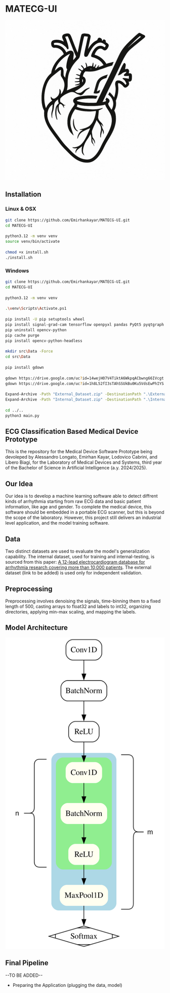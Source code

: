 # MATECG-UI
<p align="center">
  <img src="src/icons/appicon.png" alt="App Icon" width="600"/>
</p>

## Installation
### Linux & OSX
```sh
git clone https://github.com/Emirhankayar/MATECG-UI.git
cd MATECG-UI

python3.12 -m venv venv
source venv/bin/activate

chmod +x install.sh
./install.sh
```
### Windows
```sh
git clone https://github.com/Emirhankayar/MATECG-UI.git
cd MATECG-UI

python3.12 -m venv venv

.\venv\Scripts\Activate.ps1

pip install -U pip setuptools wheel
pip install signal-grad-cam tensorflow openpyxl pandas PyQt5 pyqtgraph pyqt-svg-button absresgetter scikit-learn matplotlib
pip uninstall opencv-python
pip cache purge
pip install opencv-python-headless

mkdir src\Data -Force
cd src\Data

pip install gdown

gdown https://drive.google.com/uc?id=14wejH07V4TiktA6WkpqACbwng66IVcgt
gdown https://drive.google.com/uc?id=1h8L52fI3sTAhSSUkBu0Ku5VdsEwPhIYS

Expand-Archive -Path "External_Dataset.zip" -DestinationPath ".\External_Dataset"
Expand-Archive -Path "Internal_Dataset.zip" -DestinationPath ".\Internal_Dataset"

cd ../..
python3 main.py

```
## ECG Classification Based Medical Device Prototype
This is the repository for the Medical Device Software Prototype being devoleped by Alessandro Longato, Emirhan Kayar, Lodovico Cabrini, and Libero Biagi, for the Laboratory of Medical Devices and Systems, third year of the Bachelor of Science in Artificial Intelligence (a.y. 2024/2025).

## Our Idea
Our idea is to develop a machine learning software able to detect diffrent kinds of arrhythmia starting from raw ECG data and basic patient information, like age and gender. To complete the medical device, this software should be embedded in a portable ECG scanner, but this is beyond the scope of the laboratory. However, this project still delivers an industrial level application, and the model training software.

## Data
Two distinct datasets are used to evaluate the model's generalization capability. The internal dataset, used for training and internal-testing, is sourced from this paper: [A 12-lead electrocardiogram database for arrhythmia research covering more than 10,000 patients](https://www.nature.com/articles/s41597-020-0386-x). The external dataset (link to be added) is used only for independent validation.

## Preprocessing
Preprocessing involves denoising the signals, time-binning them to a fixed length of 500, casting arrays to float32 and labels to int32, organizing directories, applying min-max scaling, and mapping the labels.

## Model Architecture  
<p align="center">
  <img src="src/Models/architecture.svg" alt="Model Architecture" width="600"/>
</p>

## Final Pipeline
--TO BE ADDED--
- Preparing the Application (plugging the data, model)


